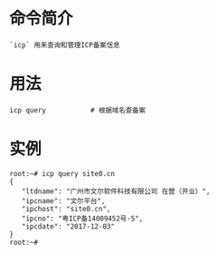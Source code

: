 # 命令简介 

    `icp` 用来查询和管理ICP备案信息

用法
=======

```
icp query           # 根据域名查备案
```

实例
=======

```
root:~# icp query site0.cn
{
   "ltdname": "广州市文尔软件科技有限公司 在营（开业）",
   "ipcname": "文尔平台",
   "ipchost": "site0.cn",
   "ipcno": "粤ICP备14009452号-5",
   "ipcdate": "2017-12-03"
}
root:~#
```